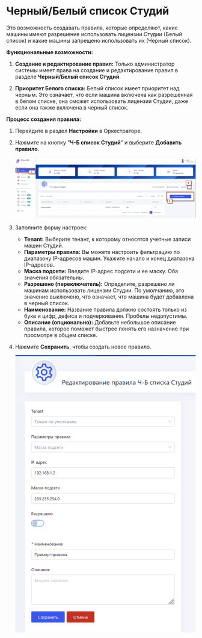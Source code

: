 # Черный/Белый список Студий

Это возможность создавать правила, которые определяют, какие машины имеют разрешение использовать лицензии Студии (Белый список) и какие машины запрещено использовать их (Черный список).

**Функциональные возможности:**
1. **Создание и редактирование правил:** Только администратор системы имеет права на создание и редактирование правил в разделе **Черный/Белый список Студий**.

2. **Приоритет Белого списка:** Белый список имеет приоритет над черным. Это означает, что если машина включена как разрешенная в белом списке, она сможет использовать лицензии Студии, даже если она также включена в черный список.

**Процесс создания правила:**
1. Перейдите в раздел **Настройки** в Оркестраторе.
2. Нажмите на кнопку "**Ч-Б список Студий**" и выберите **Добавить правило**.

   ![](../.gitbook/assets1/black-white_list.png)

   
4. Заполните форму настроек:
   - **Tenant:** Выберите тенант, к которому относятся учетные записи машин Студий.
   - **Параметры правила:** Вы можете настроить фильтрацию по диапазону IP-адресов машин. Укажите начало и конец диапазона IP-адресов.
   - **Маска подсети:** Введите IP-адрес подсети и ее маску. Оба значения обязательны.
   - **Разрешено (переключатель):** Определите, разрешено ли машинам использовать лицензии Студии. По умолчанию, это значение выключено, что означает, что машина будет добавлена в черный список.
   - **Наименование:** Название правила должно состоять только из букв и цифр, дефиса и подчеркивания. Пробелы недопустимы.
   - **Описание (опционально):** Добавьте небольшое описание правила, которое поможет быстрее понять его назначение при просмотре в общем списке.
5. Нажмите **Сохранить**, чтобы создать новое правило.
   

   ![](../.gitbook/assets1/edit_black_white_list.png)
